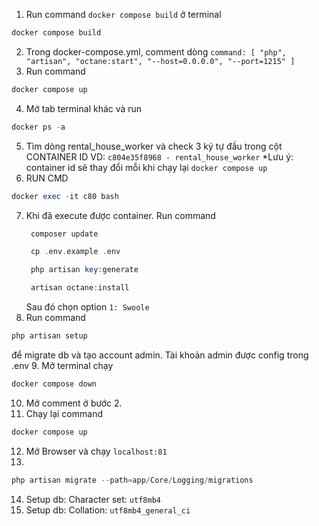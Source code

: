 1. Run command `docker compose build` ở terminal
```php
docker compose build
```

2. Trong docker-compose.yml, comment dòng `command: [ "php", "artisan", "octane:start", "--host=0.0.0.0", "--port=1215" ]`
3. Run command 
```php 
docker compose up
```
4. Mở tab terminal khác và run 
```php
docker ps -a
```
5. Tìm dòng rental_house_worker và check 3 ký tự đầu trong cột CONTAINER ID
   VD: `c804e35f8968 - rental_house_worker`
   \*Lưu ý: container id sẽ thay đổi mỗi khi chạy lại `docker compose up`
6. RUN CMD
```php
docker exec -it c80 bash
```
7. Khi đã execute được container.
   Run command
   ```php
    composer update
   ```
   ```php 
    cp .env.example .env
   ```
   ```php
    php artisan key:generate
   ```
   ```php
    artisan octane:install
   ```
   Sau đó chọn option `1: Swoole`
8. Run command
```php
php artisan setup
```
để migrate db và tạo account admin. Tài khoản admin được config trong .env
9. Mở terminal chạy
```php 
docker compose down
```
10. Mở comment ở bước 2.
11. Chạy lại command
```php 
docker compose up
```
12. Mở Browser và chạy `localhost:81`
13. 
```php 
php artisan migrate --path=app/Core/Logging/migrations
```
14. Setup db: Character set: ```utf8mb4```
15. Setup db: Collation: ```utf8mb4_general_ci```